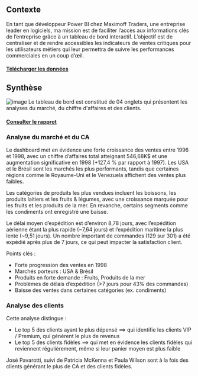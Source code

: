 ## Contexte 
En tant que développeur Power BI chez Maximoff Traders, une entreprise leader en logiciels, ma mission est de faciliter l’accès aux informations clés de l’entreprise grâce à un tableau de bord interactif. L’objectif est de centraliser et de rendre accessibles les indicateurs de ventes critiques pour les utilisateurs métiers qui leur permettra de suivre les performances commerciales en un coup d’œil. 

#### [Télécharger les données](https://github.com/Hines98/Rapport_ventes_PBI/tree/main/Donn%C3%A9es)

## Synthèse
 ![image](https://github.com/user-attachments/assets/4d8c7848-429c-4242-b05e-3a783f0e7eef)
Le tableau de bord est constitué de 04 onglets qui présentent les analyses du marché, du chiffre d'affaires et des clients.
#### [Consulter le rapprot](https://app.powerbi.com/links/tjPgxcEvN8?ctid=9209d438-0045-4b2d-98a3-49436baf1ead&pbi_source=linkShare)

### Analyse du marché et du CA
Le dashboard met en évidence une forte croissance des ventes entre 1996 et 1998, avec un chiffre d’affaires total atteignant 546,68K$ et une augmentation significative en 1998 (+127,4 % par rapport à 1997). Les USA et le Brésil sont les marchés les plus performants, tandis que certaines régions comme le Royaume-Uni et le Venezuela affichent des ventes plus faibles.

Les catégories de produits les plus vendues incluent les boissons, les produits laitiers et les fruits & légumes, avec une croissance marquée pour les fruits et les produits de la mer. En revanche, certains segments comme les condiments ont enregistré une baisse.

Le délai moyen d’expédition est d’environ 8,78 jours, avec l’expédition aérienne étant la plus rapide (~7,64 jours) et l’expédition maritime la plus lente (~9,51 jours). Un nombre important de commandes (129 sur 301) a été expédié après plus de 7 jours, ce qui peut impacter la satisfaction client.

Points clés :
- Forte progression des ventes en 1998
- Marchés porteurs : USA & Brésil
- Produits en forte demande : Fruits, Produits de la mer
- Problèmes de délais d’expédition (>7 jours pour 43% des commandes)
- Baisse des ventes dans certaines catégories (ex. condiments)

### Analyse des clients
Cette analyse distingue :
- Le top 5 des clients ayant le plus dépensé ==> qui identifie les clients VIP / Premium, qui génèrent le plus de revenus
- Le top 5 des clients fidèles ==> qui met en évidence les clients fidèles qui reviennent régulièrement, même si leur panier moyen est plus faible

José Pavarotti, suivi de Patricia McKenna et Paula Wilson sont à la fois des clients générant le plus de CA et des clients fidèles.

